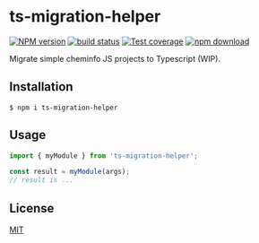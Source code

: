 # ts-migration-helper

[![NPM version][npm-image]][npm-url]
[![build status][ci-image]][ci-url]
[![Test coverage][codecov-image]][codecov-url]
[![npm download][download-image]][download-url]

Migrate simple cheminfo JS projects to Typescript (WIP).

## Installation

`$ npm i ts-migration-helper`

## Usage

```js
import { myModule } from 'ts-migration-helper';

const result = myModule(args);
// result is ...
```

## License

[MIT](./LICENSE)

[npm-image]: https://img.shields.io/npm/v/ts-migration-helper.svg
[npm-url]: https://www.npmjs.com/package/ts-migration-helper
[ci-image]: https://github.com/cheminfo/ts-migration-helper/workflows/Node.js%20CI/badge.svg?branch=main
[ci-url]: https://github.com/cheminfo/ts-migration-helper/actions?query=workflow%3A%22Node.js+CI%22
[codecov-image]: https://img.shields.io/codecov/c/github/cheminfo/ts-migration-helper.svg
[codecov-url]: https://codecov.io/gh/cheminfo/ts-migration-helper
[download-image]: https://img.shields.io/npm/dm/ts-migration-helper.svg
[download-url]: https://www.npmjs.com/package/ts-migration-helper
